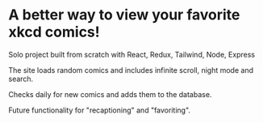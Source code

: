 # A better way to view your favorite xkcd comics!

Solo project built from scratch with React, Redux, Tailwind, Node, Express

The site loads random comics and includes infinite scroll, night mode and search.

Checks daily for new comics and adds them to the database.

Future functionality for "recaptioning" and "favoriting".
